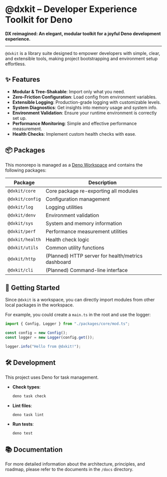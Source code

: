 # @dxkit – Developer Experience Toolkit for Deno

**DX reimagined: An elegant, modular toolkit for a joyful Deno development
experience.**

---

`@dxkit` is a library suite designed to empower developers with simple, clear,
and extensible tools, making project bootstrapping and environment setup
effortless.

## ✨ Features

- **Modular & Tree-Shakable**: Import only what you need.
- **Zero-Friction Configuration**: Load config from environment variables.
- **Extensible Logging**: Production-grade logging with customizable levels.
- **System Diagnostics**: Get insights into memory usage and system info.
- **Environment Validation**: Ensure your runtime environment is correctly set
  up.
- **Performance Monitoring**: Simple and effective performance measurement.
- **Health Checks**: Implement custom health checks with ease.

## 📦 Packages

This monorepo is managed as a
[Deno Workspace](https://docs.deno.com/runtime/manual/projects/workspaces) and
contains the following packages:

| Package         | Description                                        |
| --------------- | -------------------------------------------------- |
| `@dxkit/core`   | Core package re-exporting all modules              |
| `@dxkit/config` | Configuration management                           |
| `@dxkit/log`    | Logging utilities                                  |
| `@dxkit/denv`   | Environment validation                             |
| `@dxkit/sys`    | System and memory information                      |
| `@dxkit/perf`   | Performance measurement utilities                  |
| `@dxkit/health` | Health check logic                                 |
| `@dxkit/utils`  | Common utility functions                           |
| `@dxkit/http`   | (Planned) HTTP server for health/metrics dashboard |
| `@dxkit/cli`    | (Planned) Command-line interface                   |

## 🚀 Getting Started

Since `@dxkit` is a workspace, you can directly import modules from other local
packages in the workspace.

For example, you could create a `main.ts` in the root and use the logger:

```typescript
import { Config, Logger } from "./packages/core/mod.ts";

const config = new Config();
const logger = new Logger(config.get());

logger.info("Hello from @dxkit!");
```

## 🛠️ Development

This project uses Deno for task management.

- **Check types**:
  ```sh
  deno task check
  ```

- **Lint files**:
  ```sh
  deno task lint
  ```

- **Run tests**:
  ```sh
  deno test
  ```

## 📚 Documentation

For more detailed information about the architecture, principles, and roadmap,
please refer to the documents in the `/docs` directory.
